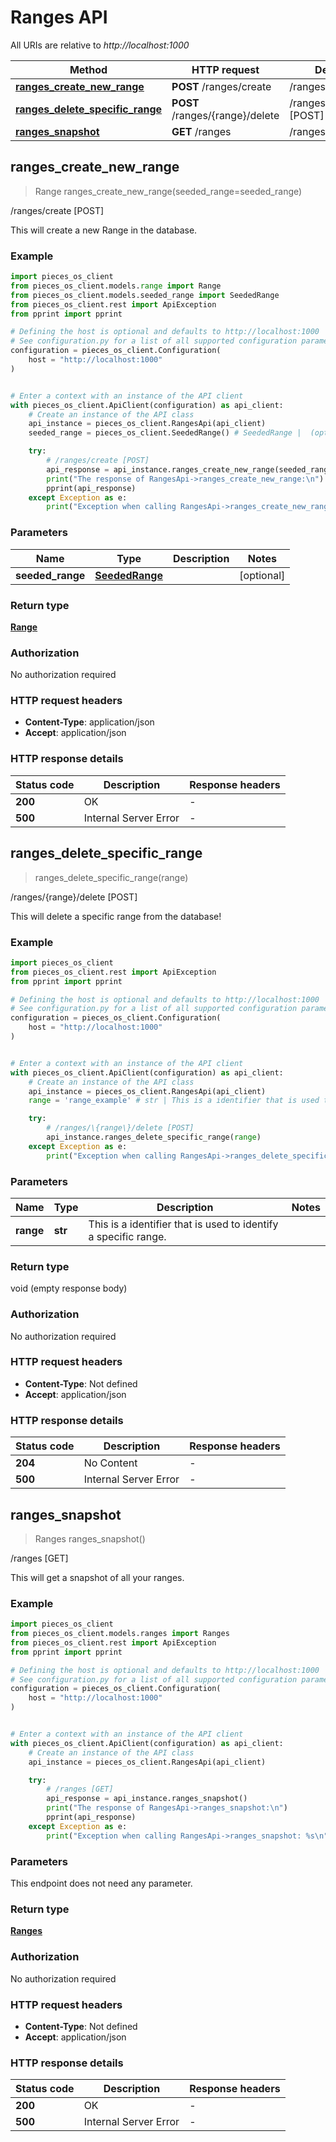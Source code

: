 # Ranges API

All URIs are relative to *http://localhost:1000*

Method | HTTP request | Description
------------- | ------------- | -------------
[**ranges_create_new_range**](RangesApi#ranges_create_new_range) | **POST** /ranges/create | /ranges/create [POST]
[**ranges_delete_specific_range**](RangesApi#ranges_delete_specific_range) | **POST** /ranges/\{range\}/delete | /ranges/\{range\}/delete [POST]
[**ranges_snapshot**](RangesApi#ranges_snapshot) | **GET** /ranges | /ranges [GET]


## **ranges_create_new_range**
> Range ranges_create_new_range(seeded_range=seeded_range)

/ranges/create [POST]

This will create a new Range in the database.

### Example


```python
import pieces_os_client
from pieces_os_client.models.range import Range
from pieces_os_client.models.seeded_range import SeededRange
from pieces_os_client.rest import ApiException
from pprint import pprint

# Defining the host is optional and defaults to http://localhost:1000
# See configuration.py for a list of all supported configuration parameters.
configuration = pieces_os_client.Configuration(
    host = "http://localhost:1000"
)


# Enter a context with an instance of the API client
with pieces_os_client.ApiClient(configuration) as api_client:
    # Create an instance of the API class
    api_instance = pieces_os_client.RangesApi(api_client)
    seeded_range = pieces_os_client.SeededRange() # SeededRange |  (optional)

    try:
        # /ranges/create [POST]
        api_response = api_instance.ranges_create_new_range(seeded_range=seeded_range)
        print("The response of RangesApi->ranges_create_new_range:\n")
        pprint(api_response)
    except Exception as e:
        print("Exception when calling RangesApi->ranges_create_new_range: %s\n" % e)
```



### Parameters


Name | Type | Description  | Notes
------------- | ------------- | ------------- | -------------
 **seeded_range** | [**SeededRange**](../models/SeededRange)|  | [optional] 

### Return type

[**Range**](../models/Range)

### Authorization

No authorization required

### HTTP request headers

 - **Content-Type**: application/json
 - **Accept**: application/json

### HTTP response details

| Status code | Description | Response headers |
|-------------|-------------|------------------|
**200** | OK |  -  |
**500** | Internal Server Error |  -  |



## **ranges_delete_specific_range**
> ranges_delete_specific_range(range)

/ranges/\{range\}/delete [POST]

This will delete a specific range from the database!

### Example


```python
import pieces_os_client
from pieces_os_client.rest import ApiException
from pprint import pprint

# Defining the host is optional and defaults to http://localhost:1000
# See configuration.py for a list of all supported configuration parameters.
configuration = pieces_os_client.Configuration(
    host = "http://localhost:1000"
)


# Enter a context with an instance of the API client
with pieces_os_client.ApiClient(configuration) as api_client:
    # Create an instance of the API class
    api_instance = pieces_os_client.RangesApi(api_client)
    range = 'range_example' # str | This is a identifier that is used to identify a specific range.

    try:
        # /ranges/\{range\}/delete [POST]
        api_instance.ranges_delete_specific_range(range)
    except Exception as e:
        print("Exception when calling RangesApi->ranges_delete_specific_range: %s\n" % e)
```



### Parameters


Name | Type | Description  | Notes
------------- | ------------- | ------------- | -------------
 **range** | **str**| This is a identifier that is used to identify a specific range. | 

### Return type

void (empty response body)

### Authorization

No authorization required

### HTTP request headers

 - **Content-Type**: Not defined
 - **Accept**: application/json

### HTTP response details

| Status code | Description | Response headers |
|-------------|-------------|------------------|
**204** | No Content |  -  |
**500** | Internal Server Error |  -  |



## **ranges_snapshot**
> Ranges ranges_snapshot()

/ranges [GET]

This will get a snapshot of all your ranges.

### Example


```python
import pieces_os_client
from pieces_os_client.models.ranges import Ranges
from pieces_os_client.rest import ApiException
from pprint import pprint

# Defining the host is optional and defaults to http://localhost:1000
# See configuration.py for a list of all supported configuration parameters.
configuration = pieces_os_client.Configuration(
    host = "http://localhost:1000"
)


# Enter a context with an instance of the API client
with pieces_os_client.ApiClient(configuration) as api_client:
    # Create an instance of the API class
    api_instance = pieces_os_client.RangesApi(api_client)

    try:
        # /ranges [GET]
        api_response = api_instance.ranges_snapshot()
        print("The response of RangesApi->ranges_snapshot:\n")
        pprint(api_response)
    except Exception as e:
        print("Exception when calling RangesApi->ranges_snapshot: %s\n" % e)
```



### Parameters

This endpoint does not need any parameter.

### Return type

[**Ranges**](../models/Ranges)

### Authorization

No authorization required

### HTTP request headers

 - **Content-Type**: Not defined
 - **Accept**: application/json

### HTTP response details

| Status code | Description | Response headers |
|-------------|-------------|------------------|
**200** | OK |  -  |
**500** | Internal Server Error |  -  |



